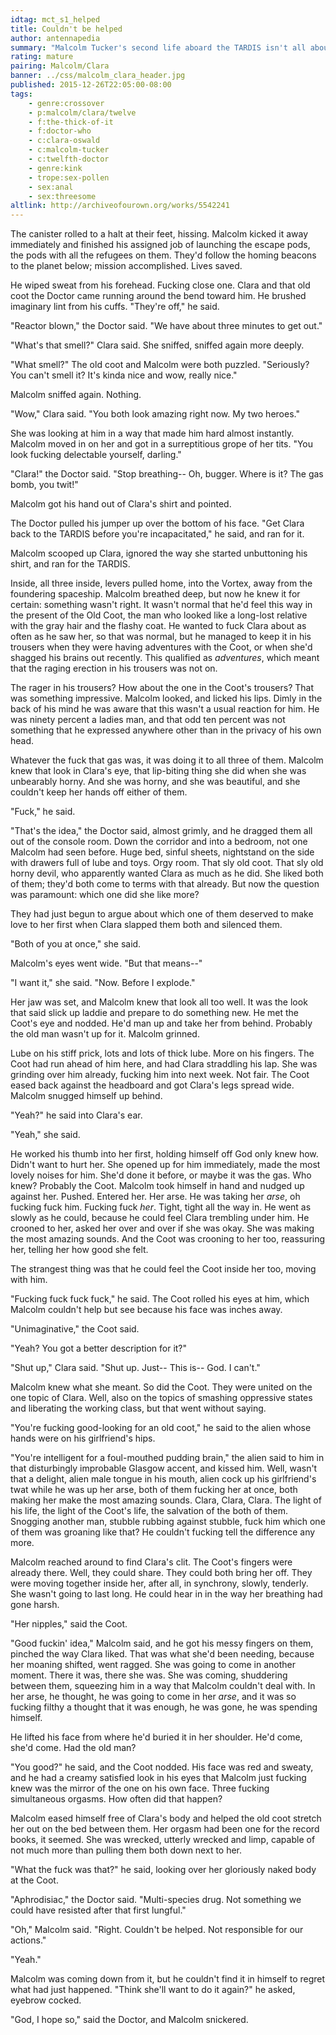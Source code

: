```yaml
---
idtag: mct_s1_helped
title: Couldn't be helped
author: antennapedia
summary: "Malcolm Tucker's second life aboard the TARDIS isn't all about smashing oppressive states. Sometimes it's about sex pollen in canisters."
rating: mature
pairing: Malcolm/Clara
banner: ../css/malcolm_clara_header.jpg
published: 2015-12-26T22:05:00-08:00
tags:
    - genre:crossover
    - p:malcolm/clara/twelve
    - f:the-thick-of-it
    - f:doctor-who
    - c:clara-oswald
    - c:malcolm-tucker
    - c:twelfth-doctor
    - genre:kink
    - trope:sex-pollen
    - sex:anal
    - sex:threesome
altlink: http://archiveofourown.org/works/5542241
---
```

The canister rolled to a halt at their feet, hissing. Malcolm kicked it away immediately and finished his assigned job of launching the escape pods, the pods with all the refugees on them. They'd follow the homing beacons to the planet below; mission accomplished. Lives saved.

He wiped sweat from his forehead. Fucking close one. Clara and that old coot the Doctor came running around the bend toward him. He brushed imaginary lint from his cuffs. "They're off," he said.

"Reactor blown," the Doctor said. "We have about three minutes to get out."

"What's that smell?" Clara said. She sniffed, sniffed again more deeply.

"What smell?" The old coot and Malcolm were both puzzled. "Seriously? You can't smell it? It's kinda nice and wow, really nice."

Malcolm sniffed again. Nothing.

"Wow," Clara said. "You both look amazing right now. My two heroes."

She was looking at him in a way that made him hard almost instantly. Malcolm moved in on her and got in a surreptitious grope of her tits. "You look fucking delectable yourself, darling."

"Clara!" the Doctor said. "Stop breathing-- Oh, bugger. Where is it? The gas bomb, you twit!"

Malcolm got his hand out of Clara's shirt and pointed.

The Doctor pulled his jumper up over the bottom of his face. "Get Clara back to the TARDIS before you're incapacitated," he said, and ran for it.

Malcolm scooped up Clara, ignored the way she started unbuttoning his shirt, and ran for the TARDIS.

Inside, all three inside, levers pulled home, into the Vortex, away from the foundering spaceship. Malcolm breathed deep, but now he knew it for certain: something wasn't right. It wasn't normal that he'd feel this way in the present of the Old Coot, the man who looked like a long-lost relative with the gray hair and the flashy coat. He wanted to fuck Clara about as often as he saw her, so that was normal, but he managed to keep it in his trousers when they were having adventures with the Coot, or when she'd shagged his brains out recently. This qualified as *adventures*, which meant that the raging erection in his trousers was not on.

The rager in his trousers? How about the one in the Coot's trousers? That was something impressive. Malcolm looked, and licked his lips. Dimly in the back of his mind he was aware that this wasn't a usual reaction for him. He was ninety percent a ladies man, and that odd ten percent was not something that he expressed anywhere other than in the privacy of his own head.

Whatever the fuck that gas was, it was doing it to all three of them. Malcolm knew that look in Clara's eye, that lip-biting thing she did when she was unbearably horny. And she was horny, and she was beautiful, and she couldn't keep her hands off either of them.

"Fuck," he said.

"That's the idea," the Doctor said, almost grimly, and he dragged them all out of the console room. Down the corridor and into a bedroom, not one Malcolm had seen before. Huge bed, sinful sheets, nightstand on the side with drawers full of lube and toys. Orgy room. That sly old coot. That sly old horny devil, who apparently wanted Clara as much as he did. She liked both of them; they'd both come to terms with that already. But now the question was paramount: which one did she like more?

They had just begun to argue about which one of them deserved to make love to her first when Clara slapped them both and silenced them.

"Both of you at once," she said.

Malcolm's eyes went wide. "But that means--"

"I want it," she said. "Now. Before I explode."

Her jaw was set, and Malcolm knew that look all too well. It was the look that said slick up laddie and prepare to do something new. He met the Coot's eye and nodded. He'd man up and take her from behind. Probably the old man wasn't up for it. Malcolm grinned.

Lube on his stiff prick, lots and lots of thick lube. More on his fingers. The Coot had run ahead of him here, and had Clara straddling his lap. She was grinding over him already, fucking him into next week. Not fair. The Coot eased back against the headboard and got Clara's legs spread wide. Malcolm snugged himself up behind.

"Yeah?" he said into Clara's ear.

"Yeah," she said.

He worked his thumb into her first, holding himself off God only knew how. Didn't want to hurt her. She opened up for him immediately, made the most lovely noises for him. She'd done it before, or maybe it was the gas. Who knew? Probably the Coot. Malcolm took himself in hand and nudged up against her. Pushed. Entered her. Her arse. He was taking her *arse*, oh fucking fuck him. Fucking fuck *her*. Tight, tight all the way in. He went as slowly as he could, because he could feel Clara trembling under him. He crooned to her, asked her over and over if she was okay. She was making the most amazing sounds. And the Coot was crooning to her too, reassuring her, telling her how good she felt.

The strangest thing was that he could feel the Coot inside her too, moving with him.

"Fucking fuck fuck fuck," he said. The Coot rolled his eyes at him, which Malcolm couldn't help but see because his face was inches away.

"Unimaginative," the Coot said.

"Yeah? You got a better description for it?"

"Shut up," Clara said. "Shut up. Just-- This is-- God. I can't."

Malcolm knew what she meant. So did the Coot. They were united on the one topic of Clara. Well, also on the topics of smashing oppressive states and liberating the working class, but that went without saying.

"You're fucking good-looking for an old coot," he said to the alien whose hands were on his girlfriend's hips.

"You're intelligent for a foul-mouthed pudding brain," the alien said to him in that disturbingly improbable Glasgow accent, and kissed him. Well, wasn't that a delight, alien male tongue in his mouth, alien cock up his girlfriend's twat while he was up her arse, both of them fucking her at once, both making her make the most amazing sounds. Clara, Clara, Clara. The light of his life, the light of the Coot's life, the salvation of the both of them. Snogging another man, stubble rubbing against stubble, fuck him which one of them was groaning like that? He couldn't fucking tell the difference any more.

Malcolm reached around to find Clara's clit. The Coot's fingers were already there. Well, they could share. They could both bring her off. They were moving together inside her, after all, in synchrony, slowly, tenderly. She wasn't going to last long. He could hear in in the way her breathing had gone harsh.

"Her nipples," said the Coot.

"Good fuckin' idea," Malcolm said, and he got his messy fingers on them, pinched the way Clara liked. That was what she'd been needing, because her moaning shifted, went ragged. She was going to come in another moment. There it was, there she was. She was coming, shuddering between them, squeezing him in a way that Malcolm couldn't deal with. In her arse, he thought, he was going to come in her *arse*, and it was so fucking filthy a thought that it was enough, he was gone, he was spending himself.

He lifted his face from where he'd buried it in her shoulder. He'd come, she'd come. Had the old man?

"You good?" he said, and the Coot nodded. His face was red and sweaty, and he had a creamy satisfied look in his eyes that Malcolm just fucking knew was the mirror of the one on his own face. Three fucking simultaneous orgasms. How often did that happen?

Malcolm eased himself free of Clara's body and helped the old coot stretch her out on the bed between them. Her orgasm had been one for the record books, it seemed. She was wrecked, utterly wrecked and limp, capable of not much more than pulling them both down next to her.

"What the fuck was that?" he said, looking over her gloriously naked body at the Coot.

"Aphrodisiac," the Doctor said. "Multi-species drug. Not something we could have resisted after that first lungful."

"Oh," Malcolm said. "Right. Couldn't be helped. Not responsible for our actions."

"Yeah."

Malcolm was coming down from it, but he couldn't find it in himself to regret what had just happened. "Think she'll want to do it again?" he asked, eyebrow cocked.

"God, I hope so," said the Doctor, and Malcolm snickered.
